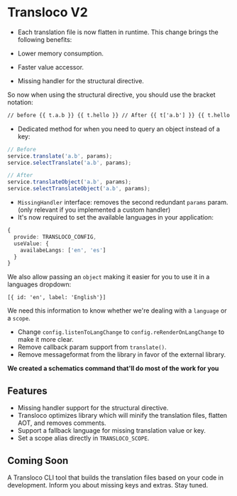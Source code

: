 # Transloco V2

- Each translation file is now flatten in runtime. This change brings the following benefits:

- Lower memory consumption.
- Faster value accessor.
- Missing handler for the structural directive.

So now when using the structural directive, you should use the bracket notation:

```html
// before {{ t.a.b }} {{ t.hello }} // After {{ t['a.b'] }} {{ t.hello }}
```

- Dedicated method for when you need to query an object instead of a key:

```ts
// Before
service.translate('a.b', params);
service.selectTranslate('a.b', params);

// After
service.translateObject('a.b', params);
service.selectTranslateObject('a.b', params);
```

- `MissingHandler` interface: removes the second redundant `params` param. (only relevant if you implemented a custom handler)
- It's now required to set the available languages in your application:

```ts
{
  provide: TRANSLOCO_CONFIG,
  useValue: {
    availabeLangs: ['en', 'es']
  }
}
```

We also allow passing an `object` making it easier for you to use it in a languages dropdown:

`[{ id: 'en', label: 'English'}]`

We need this information to know whether we're dealing with a `language` or a `scope`.

- Change `config.listenToLangChange` to `config.reRenderOnLangChange` to make it more clear.
- Remove callback param support from `translate()`.
- Remove messageformat from the library in favor of the external library.

**We created a schematics command that'll do most of the work for you**

## Features

- Missing handler support for the structural directive.
- Transloco optimizes library which will minify the translation files, flatten AOT, and removes comments.
- Support a fallback language for missing translation value or key.
- Set a scope alias directly in `TRANSLOCO_SCOPE`.

## Coming Soon

A Transloco CLI tool that builds the translation files based on your code in development. Inform you about missing keys and extras. Stay tuned.
